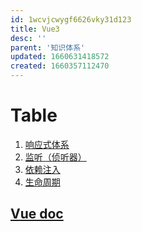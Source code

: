 ```yaml
---
id: 1wcvjcwygf6626vky31d123
title: Vue3
desc: ''
parent: '知识体系'
updated: 1660631418572
created: 1660357112470
---
```

# Table
1. [响应式体系](./%E7%9F%A5%E8%AF%86%E4%BD%93%E7%B3%BB.Vue3.%E5%93%8D%E5%BA%94%E5%BC%8F%E4%BD%93%E7%B3%BB.md)
2. [监听（侦听器）](./%E7%9F%A5%E8%AF%86%E4%BD%93%E7%B3%BB.Vue3.Watch%E7%9B%91%E5%90%AC.md)
3. [依赖注入](./%E7%9F%A5%E8%AF%86%E4%BD%93%E7%B3%BB.Vue3.%E4%BE%9D%E8%B5%96%E6%B3%A8%E5%85%A5.md)
4. [生命周期](./%E7%9F%A5%E8%AF%86%E4%BD%93%E7%B3%BB.Vue3.%E7%94%9F%E5%91%BD%E5%91%A8%E6%9C%9F.md)

## [Vue doc](https://cn.vuejs.org/api/reactivity-advanced.html)
